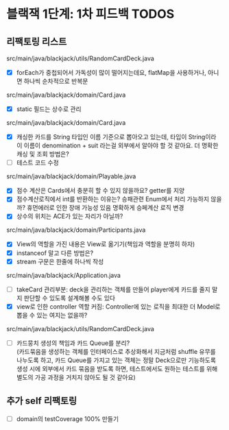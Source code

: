 # 블랙잭 1단계: 1차 피드백 TODOS

## 리팩토링 리스트

src/main/java/blackjack/utils/RandomCardDeck.java
- [x] forEach가 중첩되어서 가독성이 많이 떨어지는데요, flatMap을 사용하거나, 아니면 하나씩 순차적으로 반복문

src/main/java/blackjack/domain/Card.java
- [x] static 필드는 상수로 관리

src/main/java/blackjack/domain/Card.java
- [x] 캐싱한 카드를 String 타입인 이름 기준으로 뽑아오고 있는데, 타입이 String이라 이 이름이 denomination + suit 라는걸 외부에서 알아야 할 것 같아요.
  더 명확한 캐싱 및 조회 방법은?
- [ ] 테스트 코드 수정

src/main/java/blackjack/domain/Playable.java
- [x] 점수 계산은 Cards에서 충분히 할 수 있지 않을까요? getter를 지양
- [x] 점수계산로직에서 int를 반환하는 이유는? 승패관련 Enum에서 처리 가능하지 않을까? 휴먼에러로 인한 장애 가능성 있음
명확하게 승페계산 로직 변경
- [x] 상수의 위치는 ACE가 있는 자리가 아닐까?

src/main/java/blackjack/domain/Participants.java
- [x] View의 역할을 가진 내용은 View로 옮기기(책임과 역할을 분명히 하자)
- [x] instanceof 말고 다른 방법은?
- [x] stream 구문은 한줄에 하나씩 작성

src/main/java/blackjack/Application.java
- [ ] takeCard 관리부분:  deck을 관리하는 객체를 만들어 player에게 카드를 줄지 말지 판단할 수 있도록 설계해볼 수도 있다
- [x] view로 인한 controller 역할 커짐: Controller에 있는 로직을 최대한 더 Model로 뽑을 수 있는 여지는 없을까? 

src/main/java/blackjack/utils/RandomCardDeck.java
- [ ] 카드뭉치 생성의 책임과 카드 Queue를 분리?   
  (카드묶음을 생성하는 객체를 인터페이스로 추상화해서 지금처럼 shuffle 유무를 나누도록 하고,
  카드 Queue를 가지고 있는 객체는 정말 Deck으로만 기능하도록 생성 시에 외부에서 카드 묶음을 받도록 하면, 테스트에서도 원하는 테스트를 위해 별도의 가공 과정을 거치지 않아도 될 것 같아요)

## 추가 self 리팩토링
- [ ] domain의 testCoverage 100% 만들기
